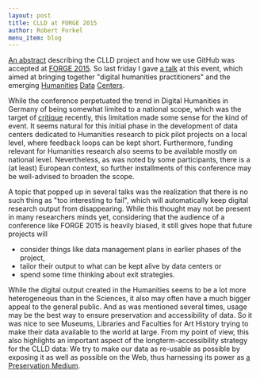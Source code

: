 ```yaml
---
layout: post
title: CLLD at FORGE 2015
author: Robert Forkel
menu_item: blog
---
```


[An abstract](/docs/forge2015/abstract_de.pdf) describing the CLLD project and how we use GitHub was accepted at
[FORGE 2015](https://www.gwiss.uni-hamburg.de/gwin/ueber-uns/forge2015.html). So last friday I gave 
[a talk](/docs/forge2015/clld-vortrag-forge.pdf) at this event, which aimed at bringing together 
"digital humanities practitioners"
and the emerging
[Humanities](http://humanities-data-centre.org/)
[Data](http://dch.phil-fak.uni-koeln.de/startseite.html)
[Centers](https://www.gwiss.uni-hamburg.de/gwin.html).

While the conference perpetuated the trend in Digital Humanities in Germany of being
somewhat limited to a national scope, which was the target of 
[critique](http://www.dh.uni-leipzig.de/wo/the-big-humanities-national-identity-and-the-digital-humanities-in-germany/)
recently, this limitation made some sense for the kind of event.
It seems natural for this initial phase in the development of data centers dedicated
to Humanities research to pick pilot projects on a local level, where feedback loops can
be kept short. Furthermore, funding relevant for Humanities research also seems to be
available mostly on national level.
Nevertheless, as was noted by some participants, there is a (at least) European context,
so further installments of this conference may be well-advised to broaden the scope.

A topic that popped up in several talks was the realization that there is no
such thing as "too interesting to fail", which will automatically keep digital research
output from disappearing. While this thought may not be present in many researchers minds
yet, considering that the audience of a conference like FORGE 2015 is heavily biased,
it still gives hope that future projects will

- consider things like data management plans in earlier phases of the project, 
- tailor their output to what can be kept alive by data centers or
- spend some time thinking about exit strategies.


While the digital output created in the Humanities seems to be a lot more heterogeneous
than in the Sciences, it also may often have a much bigger appeal to the general public.
And as was mentioned several times, usage may be the best way to ensure preservation and
accessibility of data. So it was nice to see Museums, Libraries and Faculties for Art History
trying to make their data available to the world at large. From my point of view, this also
highlights an important aspect of the longterm-accessibility strategy for the CLLD data:
We try to make our data as re-usable as possible by exposing it as well as possible on 
the Web, thus harnessing its power as 
[a Preservation Medium](https://www.youtube.com/watch?v=HpJgX8a9d3I).
